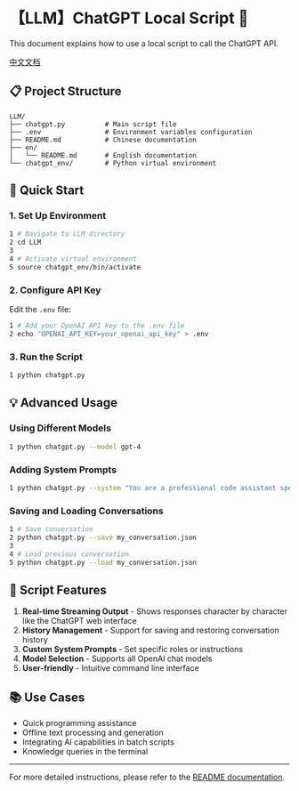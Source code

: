 # 【LLM】ChatGPT Local Script 🤖

This document explains how to use a local script to call the ChatGPT API.

[中文文档](../【LLM】ChatGPT本地调用脚本.md)

## 📋 Project Structure

```
LLM/
├── chatgpt.py          # Main script file
├── .env                # Environment variables configuration
├── README.md           # Chinese documentation
├── en/
│   └── README.md       # English documentation
└── chatgpt_env/        # Python virtual environment
```

## 🚀 Quick Start

### 1. Set Up Environment

```bash
1 # Navigate to LLM directory
2 cd LLM
3 
4 # Activate virtual environment
5 source chatgpt_env/bin/activate
```

### 2. Configure API Key

Edit the `.env` file:

```bash
1 # Add your OpenAI API key to the .env file
2 echo "OPENAI_API_KEY=your_openai_api_key" > .env
```

### 3. Run the Script

```bash
1 python chatgpt.py
```

## 💡 Advanced Usage

### Using Different Models

```bash
1 python chatgpt.py --model gpt-4
```

### Adding System Prompts

```bash
1 python chatgpt.py --system "You are a professional code assistant specialized in Python programming"
```

### Saving and Loading Conversations

```bash
1 # Save conversation
2 python chatgpt.py --save my_conversation.json
3 
4 # Load previous conversation
5 python chatgpt.py --load my_conversation.json
```

## 🔧 Script Features

1. **Real-time Streaming Output** - Shows responses character by character like the ChatGPT web interface
2. **History Management** - Support for saving and restoring conversation history
3. **Custom System Prompts** - Set specific roles or instructions
4. **Model Selection** - Supports all OpenAI chat models
5. **User-friendly** - Intuitive command line interface

## 📚 Use Cases

- Quick programming assistance
- Offline text processing and generation
- Integrating AI capabilities in batch scripts
- Knowledge queries in the terminal

---

For more detailed instructions, please refer to the [README documentation](README.md). 